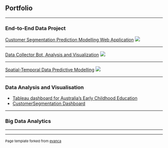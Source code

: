 ## Portfolio

---

### End-to-End Data Project

[Customer Segmentation Prediction Modelling Web Application](/sample_page)
<img src="images/dummy_thumbnail.jpg?raw=true"/>

---
[Data Collector Bot, Analysis and Visualization](/pdf/sample_presentation.pdf)
<img src="images/dummy_thumbnail.jpg?raw=true"/>

---
[Spatial-Temporal Data Predictive Modelling](http://example.com/)
<img src="images/dummy_thumbnail.jpg?raw=true"/>

---

### Data Analysis and Visualisation

- [Tableau dashboard for Australia’s Early Childhood Education](http://example.com/)
- [CustomerSegmentation Dashboard](http://example.com/)


---

### Big Data Analytics



---




---
<p style="font-size:11px">Page template forked from <a href="https://github.com/evanca/quick-portfolio">evanca</a></p>
<!-- Remove above link if you don't want to attibute -->
